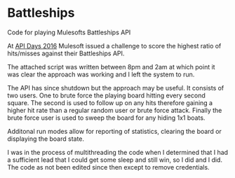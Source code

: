 # Battleships
Code for playing Mulesofts Battleships API

At [API Days 2016](https://apidays.nz) Mulesoft issued a challenge to score the highest ratio of hits/misses against their Battleships API.

The attached script was written between 8pm and 2am at which point it was clear the approach was working and I left the system to run. 

The API has since shutdown but the approach may be useful. It consists of two users. One to brute force the playing board hitting every second square.
The second is used to follow up on any hits therefore gaining a higher hit rate than a regular random user or brute force attack. Finally the brute force user is used to sweep the board for any hiding 1x1 boats.

Additonal run modes allow for reporting of statistics, clearing the board or displaying the board state.

I was in the process of multithreading the code when I determined that I had a sufficient lead that I could get some sleep and still win, so I did and I did. The code as not been edited since then except to remove credentials.